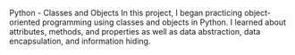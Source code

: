 Python - Classes and Objects
In this project, I began practicing object-oriented programming using classes and objects in Python. I learned about attributes, methods, and properties as well as data abstraction, data encapsulation, and information hiding.
